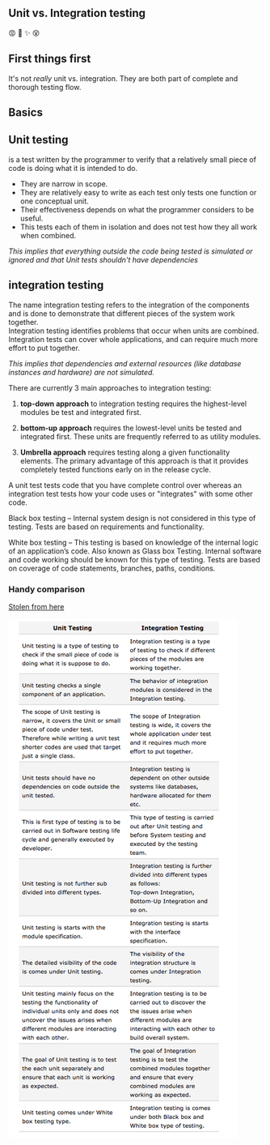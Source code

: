 ## Unit vs. Integration testing
:rage: :facepunch: :sparkles: :dizzy_face:

## First things first
It's not _really_ unit vs. integration. They are both part of complete and thorough testing flow.

Basics
---
## Unit testing ##
is a test written by the programmer to verify that a relatively small piece of code is doing what it is intended to do.

* They are narrow in scope.
* They are relatively easy to write as each test only tests one function or one conceptual unit.
* Their effectiveness depends on what the programmer considers to be useful.
* This tests each of them in isolation and does not test how they all work when combined. <br>


*This implies that everything outside the code being tested is simulated or ignored and that Unit tests shouldn't have dependencies*


## integration testing ##
The name integration testing refers to the integration of the components and is done to demonstrate that different pieces of the system work together.<br>
Integration testing identifies problems that occur when units are combined.<br>
Integration tests can cover whole applications, and can require much more effort to put together.

*This implies that dependencies and external resources (like database instances and hardware) are not simulated.*

There are currently 3 main approaches to integration testing:

1. **top-down approach** to integration testing requires the highest-level modules be test and integrated first.

2. **bottom-up approach** requires the lowest-level units be tested and integrated first. These units are frequently referred to as utility modules.

3. **Umbrella approach** requires testing along a given functionality elements. The primary advantage of this approach is that it provides completely tested functions early on in the release cycle.

A unit test tests code that you have complete control over whereas an integration test tests how your code uses or "integrates" with some other code.

Black box testing – Internal system design is not considered in this type of testing. Tests are based on requirements and functionality.

White box testing – This testing is based on knowledge of the internal logic of an application’s code. Also known as Glass box Testing. Internal software and code working should be known for this type of testing. Tests are based on coverage of code statements, branches, paths, conditions.



### Handy comparison
[Stolen from here](http://www.softwaretestingclass.com/what-is-difference-between-unit-testing-and-integration-testing/)
 <br> <br>
![](./assets/unit--v-int-image.png)
